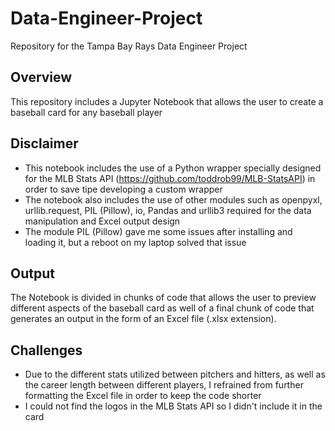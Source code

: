 # Data-Engineer-Project
Repository for the Tampa Bay Rays Data Engineer Project

## Overview
This repository includes a Jupyter Notebook that allows the user to create a baseball card for any baseball player

## Disclaimer
* This notebook includes the use of a Python wrapper specially designed for the MLB Stats API (https://github.com/toddrob99/MLB-StatsAPI) in order to save tipe developing a custom wrapper
* The notebook also includes the use of other modules such as openpyxl, urllib.request, PIL (Pillow), io, Pandas and urllib3 required for the data manipulation and Excel output design
* The module PIL (Pillow) gave me some issues after installing and loading it, but a reboot on my laptop solved that issue


## Output
The Notebook is divided in chunks of code that allows the user to preview different aspects of the baseball card as well of a final chunk of code that generates an output in the form of an Excel file (.xlsx extension).

## Challenges
* Due to the different stats utilized between pitchers and hitters, as well as the career length between different players, I refrained from further formatting the Excel file in order to keep the code shorter
* I could not find the logos in the MLB Stats API so I didn't include it in the card
